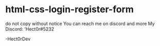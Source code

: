 # html-css-login-register-form
do not copy without notice
You can reach me on discord and more
My Discord: 'Hect0r#5232

-Hect0rDev


